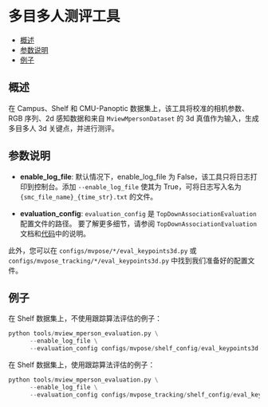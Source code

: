 # 多目多人测评工具

- [概述](#概述)
- [参数说明](#参数说明)
- [例子](#例子)

## 概述

在 Campus、Shelf 和 CMU-Panoptic 数据集上，该工具将校准的相机参数、RGB 序列、2d 感知数据和来自 `MviewMpersonDataset` 的 3d 真值作为输入，生成多目多人 3d 关键点，并进行测评。

## 参数说明

- **enable_log_file**:
默认情况下，enable_log_file 为 False，该工具只将日志打印到控制台。添加 `--enable_log_file` 使其为 True，可将日志写入名为 ` {smc_file_name}_{time_str}.txt` 的文件。

- **evaluation_config**:
`evaluation_config` 是 `TopDownAssociationEvaluation` 配置文件的路径。 要了解更多细节，请参阅 `TopDownAssociationEvaluation` 文档和[代码](../../../xrmocap/core/evaluation/top_down_association_evaluation.py)中的说明。

此外，您可以在 `configs/mvpose/*/eval_keypoints3d.py` 或 `configs/mvpose_tracking/*/eval_keypoints3d.py` 中找到我们准备好的配置文件。

## 例子

在 Shelf 数据集上，不使用跟踪算法评估的例子：

```python
python tools/mview_mperson_evaluation.py \
      --enable_log_file \
      --evaluation_config configs/mvpose/shelf_config/eval_keypoints3d.py
```

在 Shelf 数据集上，使用跟踪算法评估的例子：

```python
python tools/mview_mperson_evaluation.py \
      --enable_log_file \
      --evaluation_config configs/mvpose_tracking/shelf_config/eval_keypoints3d.py
```
